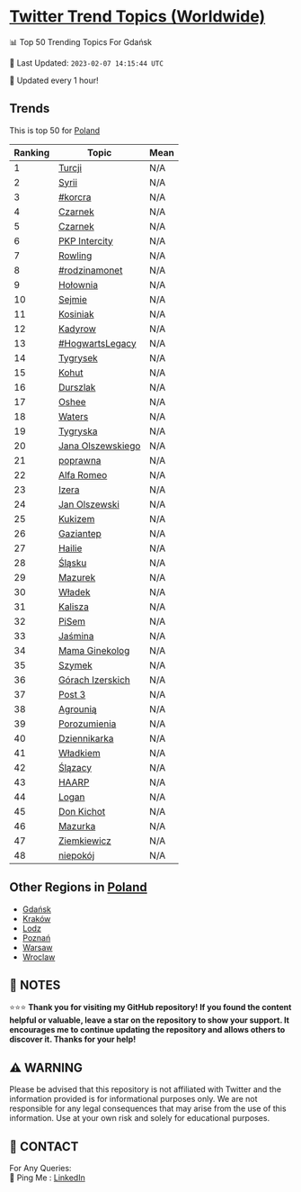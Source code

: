 [Twitter Trend Topics (Worldwide)](https://github.com/ErcinDedeoglu/Twitter-Trend-Topics)
==========


📊 Top 50 Trending Topics For Gdańsk

📆 Last Updated: `2023-02-07 14:15:44 UTC`

🔧 Updated every 1 hour!


## Trends

This is top 50 for [Poland](</Poland>)

| Ranking | Topic | Mean |
| ------- | ------------ | ------------ |
| 1 | [Turcji](http://twitter.com/search?q=Turcji) | N/A |
| 2 | [Syrii](http://twitter.com/search?q=Syrii) | N/A |
| 3 | [#korcra](http://twitter.com/search?q=%23korcra) | N/A |
| 4 | [Czarnek](http://twitter.com/search?q=Czarnek) | N/A |
| 5 | [Czarnek](http://twitter.com/search?q=Czarnek) | N/A |
| 6 | [PKP Intercity](http://twitter.com/search?q=PKP+Intercity) | N/A |
| 7 | [Rowling](http://twitter.com/search?q=Rowling) | N/A |
| 8 | [#rodzinamonet](http://twitter.com/search?q=%23rodzinamonet) | N/A |
| 9 | [Hołownia](http://twitter.com/search?q=Ho%c5%82ownia) | N/A |
| 10 | [Sejmie](http://twitter.com/search?q=Sejmie) | N/A |
| 11 | [Kosiniak](http://twitter.com/search?q=Kosiniak) | N/A |
| 12 | [Kadyrow](http://twitter.com/search?q=Kadyrow) | N/A |
| 13 | [#HogwartsLegacy](http://twitter.com/search?q=%23HogwartsLegacy) | N/A |
| 14 | [Tygrysek](http://twitter.com/search?q=Tygrysek) | N/A |
| 15 | [Kohut](http://twitter.com/search?q=Kohut) | N/A |
| 16 | [Durszlak](http://twitter.com/search?q=Durszlak) | N/A |
| 17 | [Oshee](http://twitter.com/search?q=Oshee) | N/A |
| 18 | [Waters](http://twitter.com/search?q=Waters) | N/A |
| 19 | [Tygryska](http://twitter.com/search?q=Tygryska) | N/A |
| 20 | [Jana Olszewskiego](http://twitter.com/search?q=Jana+Olszewskiego) | N/A |
| 21 | [poprawna](http://twitter.com/search?q=poprawna) | N/A |
| 22 | [Alfa Romeo](http://twitter.com/search?q=Alfa+Romeo) | N/A |
| 23 | [Izera](http://twitter.com/search?q=Izera) | N/A |
| 24 | [Jan Olszewski](http://twitter.com/search?q=Jan+Olszewski) | N/A |
| 25 | [Kukizem](http://twitter.com/search?q=Kukizem) | N/A |
| 26 | [Gaziantep](http://twitter.com/search?q=Gaziantep) | N/A |
| 27 | [Hailie](http://twitter.com/search?q=Hailie) | N/A |
| 28 | [Śląsku](http://twitter.com/search?q=%c5%9al%c4%85sku) | N/A |
| 29 | [Mazurek](http://twitter.com/search?q=Mazurek) | N/A |
| 30 | [Władek](http://twitter.com/search?q=W%c5%82adek) | N/A |
| 31 | [Kalisza](http://twitter.com/search?q=Kalisza) | N/A |
| 32 | [PiSem](http://twitter.com/search?q=PiSem) | N/A |
| 33 | [Jaśmina](http://twitter.com/search?q=Ja%c5%9bmina) | N/A |
| 34 | [Mama Ginekolog](http://twitter.com/search?q=Mama+Ginekolog) | N/A |
| 35 | [Szymek](http://twitter.com/search?q=Szymek) | N/A |
| 36 | [Górach Izerskich](http://twitter.com/search?q=G%c3%b3rach+Izerskich) | N/A |
| 37 | [Post 3](http://twitter.com/search?q=Post+3) | N/A |
| 38 | [Agrounią](http://twitter.com/search?q=Agrouni%c4%85) | N/A |
| 39 | [Porozumienia](http://twitter.com/search?q=Porozumienia) | N/A |
| 40 | [Dziennikarka](http://twitter.com/search?q=Dziennikarka) | N/A |
| 41 | [Władkiem](http://twitter.com/search?q=W%c5%82adkiem) | N/A |
| 42 | [Ślązacy](http://twitter.com/search?q=%c5%9al%c4%85zacy) | N/A |
| 43 | [HAARP](http://twitter.com/search?q=HAARP) | N/A |
| 44 | [Logan](http://twitter.com/search?q=Logan) | N/A |
| 45 | [Don Kichot](http://twitter.com/search?q=Don+Kichot) | N/A |
| 46 | [Mazurka](http://twitter.com/search?q=Mazurka) | N/A |
| 47 | [Ziemkiewicz](http://twitter.com/search?q=Ziemkiewicz) | N/A |
| 48 | [niepokój](http://twitter.com/search?q=niepok%c3%b3j) | N/A |



## Other Regions in [Poland](</Poland>)

* [Gdańsk](</Poland/Gdańsk.md>)
* [Kraków](</Poland/Kraków.md>)
* [Lodz](</Poland/Lodz.md>)
* [Poznań](</Poland/Poznań.md>)
* [Warsaw](</Poland/Warsaw.md>)
* [Wroclaw](</Poland/Wroclaw.md>)



## 📝 NOTES

⭐⭐⭐ **Thank you for visiting my GitHub repository! If you found the content helpful or valuable, leave a star on the repository to show your support. It encourages me to continue updating the repository and allows others to discover it. Thanks for your help!**


## ⚠️ WARNING

Please be advised that this repository is not affiliated with Twitter and the information provided is for informational purposes only. We are not responsible for any legal consequences that may arise from the use of this information. Use at your own risk and solely for educational purposes.


## 📨 CONTACT

 For Any Queries:  
            🏓 Ping Me : [LinkedIn](https://www.linkedin.com/in/ercindedeoglu/)
